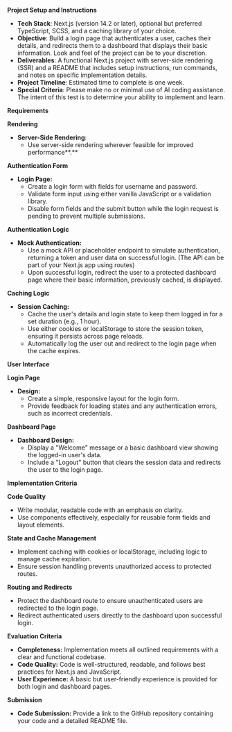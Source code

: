 **Project Setup and Instructions**

- **Tech Stack**: Next.js (version 14.2 or later), optional but preferred TypeScript, SCSS, and a caching library of your choice.
- **Objective**: Build a login page that authenticates a user, caches their details, and redirects them to a dashboard that displays their basic information. Look and feel of the project can be to your discretion.
- **Deliverables**: A functional Next.js project with server-side rendering (SSR) and a README that includes setup instructions, run commands, and notes on specific implementation details.
- **Project Timeline**: Estimated time to complete is one week.
- **Special Criteria**: Please make no or minimal use of AI coding assistance. The intent of this test is to determine your ability to implement and learn.

**Requirements**

**Rendering**

- **Server-Side Rendering**:
  - Use server-side rendering wherever feasible for improved performance**.**

**Authentication Form**

- **Login Page:**
  - Create a login form with fields for username and password.
  - Validate form input using either vanilla JavaScript or a validation library.
  - Disable form fields and the submit button while the login request is pending to prevent multiple submissions.

**Authentication Logic**

- **Mock Authentication:**
  - Use a mock API or placeholder endpoint to simulate authentication, returning a token and user data on successful login. (The API can be part of your Next.js app using routes)
  - Upon successful login, redirect the user to a protected dashboard page where their basic information, previously cached, is displayed.

**Caching Logic**

- **Session Caching:**
  - Cache the user's details and login state to keep them logged in for a set duration (e.g., 1 hour).
  - Use either cookies or localStorage to store the session token, ensuring it persists across page reloads.
  - Automatically log the user out and redirect to the login page when the cache expires.

**User Interface**

**Login Page**

- **Design:**
  - Create a simple, responsive layout for the login form.
  - Provide feedback for loading states and any authentication errors, such as incorrect credentials.

**Dashboard Page**

- **Dashboard Design:**
  - Display a "Welcome" message or a basic dashboard view showing the logged-in user's data.
  - Include a "Logout" button that clears the session data and redirects the user to the login page.

**Implementation Criteria**

**Code Quality**

- Write modular, readable code with an emphasis on clarity.
- Use components effectively, especially for reusable form fields and layout elements.

**State and Cache Management**

- Implement caching with cookies or localStorage, including logic to manage cache expiration.
- Ensure session handling prevents unauthorized access to protected routes.

**Routing and Redirects**

- Protect the dashboard route to ensure unauthenticated users are redirected to the login page.
- Redirect authenticated users directly to the dashboard upon successful login.

**Evaluation Criteria**

- **Completeness:** Implementation meets all outlined requirements with a clear and functional codebase.
- **Code Quality:** Code is well-structured, readable, and follows best practices for Next.js and JavaScript.
- **User Experience:** A basic but user-friendly experience is provided for both login and dashboard pages.

**Submission**

- **Code Submission:** Provide a link to the GitHub repository containing your code and a detailed README file.
